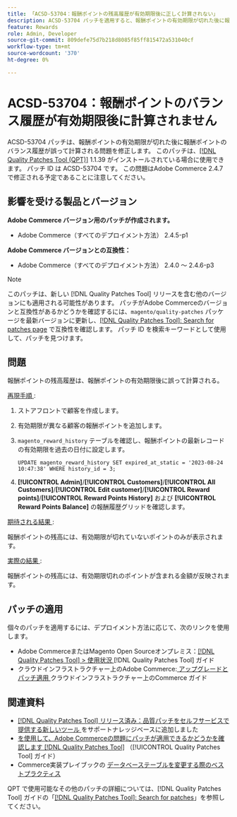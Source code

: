 ```yaml
---
title: 「ACSD-53704：報酬ポイントの残高履歴が有効期限後に正しく計算されない」
description: ACSD-53704 パッチを適用すると、報酬ポイントの有効期限が切れた後に報酬ポイントのバランス履歴が誤って計算されるAdobe Commerceの問題を修正できます。
feature: Rewards
role: Admin, Developer
source-git-commit: 809defe75d7b218d8085f85ff815472a531040cf
workflow-type: tm+mt
source-wordcount: '370'
ht-degree: 0%

---
```


# ACSD-53704：報酬ポイントのバランス履歴が有効期限後に計算されません

ACSD-53704 パッチは、報酬ポイントの有効期限が切れた後に報酬ポイントのバランス履歴が誤って計算される問題を修正します。 このパッチは、[[!DNL Quality Patches Tool (QPT)]](https://experienceleague.adobe.com/en/docs/commerce-knowledge-base/kb/announcements/commerce-announcements/magento-quality-patches-released-new-tool-to-self-serve-quality-patches) 1.1.39 がインストールされている場合に使用できます。 パッチ ID は ACSD-53704 です。 この問題はAdobe Commerce 2.4.7 で修正される予定であることに注意してください。

## 影響を受ける製品とバージョン

**Adobe Commerce バージョン用のパッチが作成されます。**

* Adobe Commerce（すべてのデプロイメント方法） 2.4.5-p1

**Adobe Commerce バージョンとの互換性：**

* Adobe Commerce（すべてのデプロイメント方法） 2.4.0 ～ 2.4.6-p3

>[!NOTE]
>
>このパッチは、新しい [!DNL Quality Patches Tool] リリースを含む他のバージョンにも適用される可能性があります。 パッチがAdobe Commerceのバージョンと互換性があるかどうかを確認するには、`magento/quality-patches` パッケージを最新バージョンに更新し、[[!DNL Quality Patches Tool]: Search for patches page](https://experienceleague.adobe.com/tools/commerce-quality-patches/index.html) で互換性を確認します。 パッチ ID を検索キーワードとして使用して、パッチを見つけます。

## 問題

報酬ポイントの残高履歴は、報酬ポイントの有効期限後に誤って計算される。

<u> 再現手順 </u>:

1. ストアフロントで顧客を作成します。
1. 有効期限が異なる顧客の報酬ポイントを追加します。
1. `magento_reward_history` テーブルを確認し、報酬ポイントの最新レコードの有効期限を過去の日付に設定します。

   ```
   UPDATE magento_reward_history SET expired_at_static = '2023-08-24 10:47:38' WHERE history_id = 3;
   ```

1. **[!UICONTROL Admin]**/**[!UICONTROL Customers]**/**[!UICONTROL All Customers]**/**[!UICONTROL Edit customer]**/**[!UICONTROL Reward points]**/**[!UICONTROL Reward Points History]** および **[!UICONTROL Reward Points Balance]** の報酬履歴グリッドを確認します。

<u> 期待される結果 </u>:

報酬ポイントの残高には、有効期限が切れていないポイントのみが表示されます。

<u> 実際の結果 </u>:

報酬ポイントの残高には、有効期限切れのポイントが含まれる金額が反映されます。

## パッチの適用

個々のパッチを適用するには、デプロイメント方法に応じて、次のリンクを使用します。

* Adobe CommerceまたはMagento Open Sourceオンプレミス：[[!DNL Quality Patches Tool] > 使用状況 ](/help/tools/quality-patches-tool/usage.md) [!DNL Quality Patches Tool] ガイド
* クラウドインフラストラクチャー上のAdobe Commerce:[ アップグレードとパッチ適用 ](https://experienceleague.adobe.com/docs/commerce-cloud-service/user-guide/develop/upgrade/apply-patches.html) クラウドインフラストラクチャー上のCommerce ガイド

## 関連資料

* [[!DNL Quality Patches Tool]  リリース済み：品質パッチをセルフサービスで提供する新しいツール ](https://experienceleague.adobe.com/en/docs/commerce-knowledge-base/kb/announcements/commerce-announcements/magento-quality-patches-released-new-tool-to-self-serve-quality-patches) をサポートナレッジベースに追加しました
* [ を使用して、Adobe Commerceの問題にパッチが適用できるかどうかを確認します  [!DNL Quality Patches Tool]](/help/tools/quality-patches-tool/patches-available-in-qpt/check-patch-for-magento-issue-with-magento-quality-patches.md) （[!UICONTROL Quality Patches Tool] ガイド）
* Commerce実装プレイブックの [ データベーステーブルを変更する際のベストプラクティス ](https://experienceleague.adobe.com/en/docs/commerce-operations/implementation-playbook/best-practices/development/modifying-core-and-third-party-tables#why-adobe-recommends-avoiding-modifications)

QPT で使用可能なその他のパッチの詳細については、[!DNL Quality Patches Tool] ガイドの「[[!DNL Quality Patches Tool]: Search for patches](https://experienceleague.adobe.com/tools/commerce-quality-patches/index.html)」を参照してください。
